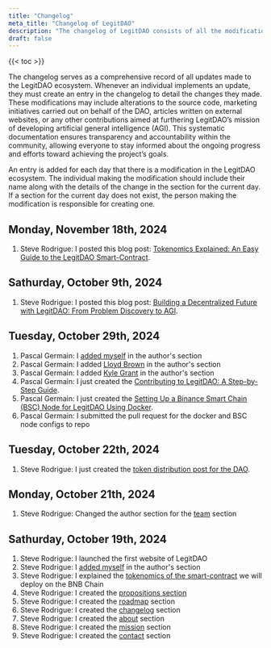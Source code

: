 ```yaml
---
title: "Changelog"
meta_title: "Changelog of LegitDAO"
description: "The changelog of LegitDAO consists of all the modification log of its progress"
draft: false
---
```

{{< toc >}}

The changelog serves as a comprehensive record of all updates made to the LegitDAO ecosystem. Whenever an individual implements an update, they must create an entry in the changelog to detail the changes they made. These modifications may include alterations to the source code, marketing initiatives carried out on behalf of the DAO, articles written on external websites, or any other contributions aimed at furthering LegitDAO’s mission of developing artificial general intelligence (AGI). This systematic documentation ensures transparency and accountability within the community, allowing everyone to stay informed about the ongoing progress and efforts toward achieving the project’s goals.

An entry is added for each day that there is a modification in the LegitDAO ecosystem. The individual making the modification should include their name along with the details of the change in the section for the current day. If a section for the current day does not exist, the person making the modification is responsible for creating one.

## Monday, November 18th, 2024
1. Steve Rodrigue: I posted this blog post: [Tokenomics Explained: An Easy Guide to the LegitDAO Smart-Contract](/blog/7-legitdao-tokenomics/).

## Sathurday, October 9th, 2024
1. Steve Rodrigue: I posted this blog post: [Building a Decentralized Future with LegitDAO: From Problem Discovery to AGI](/blog/6-problemsolvingtoagi/).

## Tuesday, October 29th, 2024
1. Pascal Germain: I [added myself](/team/pascal-germain/) in the author's section
2. Pascal Germain: I added [Lloyd Brown](/team/lloyd-brown/) in the author's section
3. Pascal Germain: I added [Kyle Grant](/team/kyle-grant/) in the author's section
4. Pascal Germain: I just created the [Contributing to LegitDAO: A Step-by-Step Guide](/blog/4-contributetolegitdao).
5. Pascal Germain: I just created the [Setting Up a Binance Smart Chain (BSC) Node for LegitDAO Using Docker](/blog/5-bscdocker).
6. Pascal Germain: I submitted the pull request for the docker and BSC node configs to repo

## Tuesday, October 22th, 2024
1. Steve Rodrigue: I just created the [token distribution post for the DAO](/blog/2-daotokdistribution).


## Monday, October 21th, 2024
1. Steve Rodrigue: Changed the author section for the [team](/team) section

## Sathurday, October 19th, 2024
1. Steve Rodrigue: I launched the first website of LegitDAO
2. Steve Rodrigue: I [added myself](/team/steve-rodrigue/) in the author's section
3. Steve Rodrigue: I explained the [tokenomics of the smart-contract](/blog/1-tokenomics/) we will deploy on the BNB Chain
4. Steve Rodrigue: I created the [propositions section](/propositions)
5. Steve Rodrigue: I created the [roadmap](/roadmap) section
6. Steve Rodrigue: I created the [changelog](/changelog) section
7. Steve Rodrigue: I created the [about](/about) section
8. Steve Rodrigue: I created the [mission](/mission) section
9. Steve Rodrigue: I created the [contact](/contact) section
